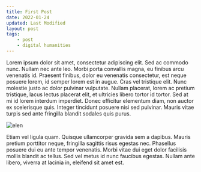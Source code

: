 ```yaml
---
title: First Post
date: 2022-01-24
updated: Last Modified
layout: post
tags:
    - post
    - digital humanities
---
```


 Lorem ipsum dolor sit amet, consectetur adipiscing elit. Sed ac commodo nunc. Nullam nec ante leo. Morbi porta convallis magna, eu finibus arcu venenatis id. <!-- excerpt --> Praesent finibus, dolor eu venenatis consectetur, est neque posuere lorem, id semper lorem est in augue. Cras vel tristique elit. Nunc molestie justo ac dolor pulvinar vulputate. Nullam placerat, lorem ac pretium tristique, lacus lectus placerat elit, et ultricies libero tortor id tortor. Sed at mi id lorem interdum imperdiet. Donec efficitur elementum diam, non auctor ex scelerisque quis. Integer tincidunt posuere nisi sed pulvinar. Mauris vitae turpis sed ante fringilla blandit sodales quis purus.


![elen](/assets/images/elen.jpeg)

Etiam vel ligula quam. Quisque ullamcorper gravida sem a dapibus. Mauris pretium porttitor neque, fringilla sagittis risus egestas nec. Phasellus posuere dui eu ante tempor venenatis. Morbi vitae dui eget dolor facilisis mollis blandit ac tellus. Sed vel metus id nunc faucibus egestas. Nullam ante libero, viverra at lacinia in, eleifend sit amet est. 
